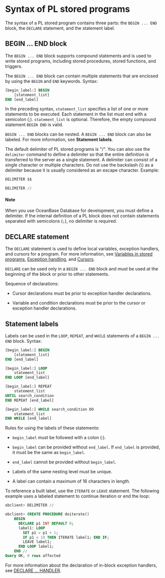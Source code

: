 # Syntax of PL stored programs

The syntax of a PL stored program contains three parts: the `BEGIN ... END` block, the `DECLARE` statement, and the statement label.

## BEGIN ... END block

The `BEGIN ... END` block supports compound statements and is used to write stored programs, including stored procedures, stored functions, and triggers.

The `BEGIN ... END` block can contain multiple statements that are enclosed by using the `BEGIN` and `END` keywords. Syntax:

```sql
[begin_label:] BEGIN
    [statement_list]
END [end_label]
```

In the preceding syntax, `statement_list` specifies a list of one or more statements to be executed. Each statement in the list must end with a semicolon (;). `statement_list` is optional. Therefore, the empty compound statement `BEGIN END` is valid.

`BEGIN ... END` blocks can be nested. A `BEGIN ... END` block can also be labeled. For more information, see **Statement labels**.

The default delimiter of PL stored programs is "/". You can also use the `delimiter` command to define a delimiter so that the entire definition is transferred to the server as a single statement. A delimiter can consist of a single character or multiple characters. Do not use the backslash (\\) as a delimiter because it is usually considered as an escape character. Example:

```sql
DELIMITER $$

DELIMITER //
```


<main id="notice" type='explain'>
    <h4>Note</h4>
    <p>When you use OceanBase Database for development, you must define a delimiter. If the internal definition of a PL block does not contain statements separated with semicolons (<code>;</code>), no delimiter is required. </p>
  </main>

## DECLARE statement

The `DECLARE` statement is used to define local variables, exception handlers, and cursors for a program. For more information, see [Variables in stored programs](2.storage-object-mysql/2.variables-in-stored-programs-mysql.md), [Exception handling](9.pl-exception-handling-statement-mysql/1.exception-handling-statement-mysql.md), and [Cursors](3.cursor-mysql/1.overview-of-cursors-mysql.md).

`DECLARE` can be used only in a `BEGIN ... END` block and must be used at the beginning of the block or prior to other statements.

Sequence of declarations:

* Cursor declarations must be prior to exception handler declarations.

* Variable and condition declarations must be prior to the cursor or exception handler declarations.



## Statement labels

Labels can be used in the `LOOP`, `REPEAT`, and `WHILE` statements of a `BEGIN ... END` block. Syntax:

```sql
[begin_label:] BEGIN
    [statement_list]
END [end_label]

[begin_label:] LOOP
    statement_list
END LOOP [end_label]

[begin_label:] REPEAT
    statement_list
UNTIL search_condition
END REPEAT [end_label]

[begin_label:] WHILE search_condition DO
    statement_list
END WHILE [end_label]
```

Rules for using the labels of these statements:

* `begin_label` must be followed with a colon (:).

* `begin_label` can be provided without `end_label`. If `end_label` is provided, it must be the same as `begin_label`.

* `end_label` cannot be provided without `begin_label`.

* Labels of the same nesting level must be unique.

* A label can contain a maximum of 16 characters in length.


To reference a built label, use the `ITERATE` or `LEAVE` statement. The following example uses a labeled statement to continue iteration or end the loop:

```sql
obclient> DELIMITER //

obclient> CREATE PROCEDURE doiterate()
    BEGIN
      DECLARE p1 INT DEFAULT 0;
      label1: LOOP
        SET p1 = p1 + 1;
        IF p1 < 10 THEN ITERATE label1; END IF;
        LEAVE label1;
      END LOOP label1;
    END //
Query OK, 0 rows affected
```

For more information about the declaration of in-block exception handlers, see [DECLARE ... HANDLER](9.pl-exception-handling-statement-mysql/3.declare-handler-mysql.md).
